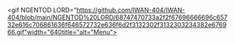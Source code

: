 <gif
NGENTOD LORD="https://github.com/IWAN-404/IWAN-404/blob/main/NGENTOD%20LORD/68747470733a2f2f67696666696c65732e616c706861636f646572732e636f6d2f3132302f3132303234382e676966.gif"width="640title="alt="Menu">
